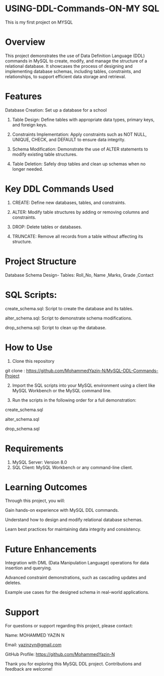 # USING-DDL-Commands-ON-MY SQL
This is my first project on MYSQL 

# Overview

This project demonstrates the use of Data Definition Language (DDL) commands in MySQL to create, modify, and manage the structure of a relational database. It showcases the process of designing and implementing database schemas, including tables, constraints, and relationships, to support efficient data storage and retrieval.

# Features

Database Creation: Set up a database for  a school

1. Table Design: Define tables with appropriate data types, primary keys, and foreign keys.

2. Constraints Implementation: Apply constraints such as NOT NULL, UNIQUE, CHECK, and DEFAULT to ensure data integrity.

3. Schema Modification: Demonstrate the use of ALTER statements to modify existing table structures.

4. Table Deletion: Safely drop tables and clean up schemas when no longer needed.

# Key DDL Commands Used

1. CREATE: Define new databases, tables, and constraints.

2. ALTER: Modify table structures by adding or removing columns and constraints.

3. DROP: Delete tables or databases.

4. TRUNCATE: Remove all records from a table without affecting its structure.

# Project Structure

Database Schema Design-
Tables:  Roll_No, Name ,Marks, Grade ,Contact 

# SQL Scripts:

create_schema.sql: Script to create the database and its tables.

alter_schema.sql: Script to demonstrate schema modifications.

drop_schema.sql: Script to clean up the database.

# How to Use

1. Clone this repository

git clone : https://github.com/MohammedYazin-N/MySQL-DDL-Commands-Project

2. Import the SQL scripts into your MySQL environment using a client like MySQL Workbench or the MySQL command line.

3. Run the scripts in the following order for a full demonstration:

create_schema.sql

alter_schema.sql

drop_schema.sql

# Requirements

1. MySQL Server: Version 8.0
2. SQL Client: MySQL Workbench or any command-line client.

   
# Learning Outcomes

Through this project, you will:

Gain hands-on experience with MySQL DDL commands.

Understand how to design and modify relational database schemas.

Learn best practices for maintaining data integrity and consistency.

# Future Enhancements

Integration with DML (Data Manipulation Language) operations for data insertion and querying.

Advanced constraint demonstrations, such as cascading updates and deletes.

Example use cases for the designed schema in real-world applications.

# Support

For questions or support regarding this project, please contact:

Name: MOHAMMED YAZIN N 

Email: yazinzyn@gmail.com

GitHub Profile: https://github.com/MohammedYazin-N

Thank you for exploring this MySQL DDL project. Contributions and feedback are welcome!


